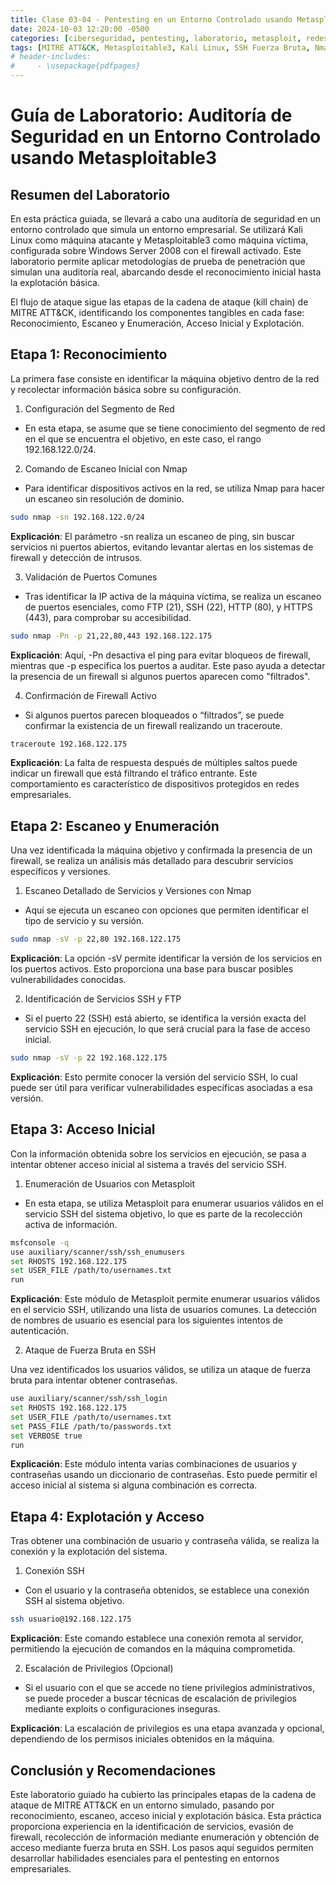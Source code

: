 ```yaml
---
title: Clase 03-04 - Pentesting en un Entorno Controlado usando Metasploitable 3
date: 2024-10-03 12:20:00 -0500
categories: [ciberseguridad, pentesting, laboratorio, metasploit, redes y seguridad]
tags: [MITRE ATT&CK, Metasploitable3, Kali Linux, SSH Fuerza Bruta, Nmap, Kill Chain]     # TAG names should always be lowercase
# header-includes:
#     - \usepackage{pdfpages}
---
```


# Guía de Laboratorio: Auditoría de Seguridad en un Entorno Controlado usando Metasploitable3

## Resumen del Laboratorio

En esta práctica guiada, se llevará a cabo una auditoría de seguridad en un entorno controlado que simula un entorno empresarial. Se utilizará Kali Linux como máquina atacante y Metasploitable3 como máquina víctima, configurada sobre Windows Server 2008 con el firewall activado. Este laboratorio permite aplicar metodologías de prueba de penetración que simulan una auditoría real, abarcando desde el reconocimiento inicial hasta la explotación básica.

El flujo de ataque sigue las etapas de la cadena de ataque (kill chain) de MITRE ATT&CK, identificando los componentes tangibles en cada fase: Reconocimiento, Escaneo y Enumeración, Acceso Inicial y Explotación.

## Etapa 1: Reconocimiento

La primera fase consiste en identificar la máquina objetivo dentro de la red y recolectar información básica sobre su configuración.

1. Configuración del Segmento de Red

- En esta etapa, se asume que se tiene conocimiento del segmento de red en el que se encuentra el objetivo, en este caso, el rango 192.168.122.0/24.

2. Comando de Escaneo Inicial con Nmap

- Para identificar dispositivos activos en la red, se utiliza Nmap para hacer un escaneo sin resolución de dominio.

```bash
sudo nmap -sn 192.168.122.0/24
```

**Explicación**: El parámetro -sn realiza un escaneo de ping, sin buscar servicios ni puertos abiertos, evitando levantar alertas en los sistemas de firewall y detección de intrusos.

3. Validación de Puertos Comunes

- Tras identificar la IP activa de la máquina víctima, se realiza un escaneo de puertos esenciales, como FTP (21), SSH (22), HTTP (80), y HTTPS (443), para comprobar su accesibilidad.

```bash
sudo nmap -Pn -p 21,22,80,443 192.168.122.175
```

**Explicación**: Aquí, -Pn desactiva el ping para evitar bloqueos de firewall, mientras que -p especifica los puertos a auditar. Este paso ayuda a detectar la presencia de un firewall si algunos puertos aparecen como "filtrados".

4. Confirmación de Firewall Activo

- Si algunos puertos parecen bloqueados o “filtrados”, se puede confirmar la existencia de un firewall realizando un traceroute.

```bash
traceroute 192.168.122.175
```

**Explicación**: La falta de respuesta después de múltiples saltos puede indicar un firewall que está filtrando el tráfico entrante. Este comportamiento es característico de dispositivos protegidos en redes empresariales.

## Etapa 2: Escaneo y Enumeración

Una vez identificada la máquina objetivo y confirmada la presencia de un firewall, se realiza un análisis más detallado para descubrir servicios específicos y versiones.

1. Escaneo Detallado de Servicios y Versiones con Nmap

- Aquí se ejecuta un escaneo con opciones que permiten identificar el tipo de servicio y su versión.

```bash
sudo nmap -sV -p 22,80 192.168.122.175
```

**Explicación**: La opción -sV permite identificar la versión de los servicios en los puertos activos. Esto proporciona una base para buscar posibles vulnerabilidades conocidas.

2. Identificación de Servicios SSH y FTP

- Si el puerto 22 (SSH) está abierto, se identifica la versión exacta del servicio SSH en ejecución, lo que será crucial para la fase de acceso inicial.

```bash
sudo nmap -sV -p 22 192.168.122.175
```

**Explicación**: Esto permite conocer la versión del servicio SSH, lo cual puede ser útil para verificar vulnerabilidades específicas asociadas a esa versión.

## Etapa 3: Acceso Inicial

Con la información obtenida sobre los servicios en ejecución, se pasa a intentar obtener acceso inicial al sistema a través del servicio SSH.

1. Enumeración de Usuarios con Metasploit

- En esta etapa, se utiliza Metasploit para enumerar usuarios válidos en el servicio SSH del sistema objetivo, lo que es parte de la recolección activa de información.

```bash
msfconsole -q
use auxiliary/scanner/ssh/ssh_enumusers
set RHOSTS 192.168.122.175
set USER_FILE /path/to/usernames.txt
run
```

**Explicación**: Este módulo de Metasploit permite enumerar usuarios válidos en el servicio SSH, utilizando una lista de usuarios comunes. La detección de nombres de usuario es esencial para los siguientes intentos de autenticación.

2. Ataque de Fuerza Bruta en SSH

Una vez identificados los usuarios válidos, se utiliza un ataque de fuerza bruta para intentar obtener contraseñas.

```bash
use auxiliary/scanner/ssh/ssh_login
set RHOSTS 192.168.122.175
set USER_FILE /path/to/usernames.txt
set PASS_FILE /path/to/passwords.txt
set VERBOSE true
run
```

**Explicación**: Este módulo intenta varias combinaciones de usuarios y contraseñas usando un diccionario de contraseñas. Esto puede permitir el acceso inicial al sistema si alguna combinación es correcta.

## Etapa 4: Explotación y Acceso

Tras obtener una combinación de usuario y contraseña válida, se realiza la conexión y la explotación del sistema.

1. Conexión SSH

- Con el usuario y la contraseña obtenidos, se establece una conexión SSH al sistema objetivo.

```bash
ssh usuario@192.168.122.175
```

**Explicación**: Este comando establece una conexión remota al servidor, permitiendo la ejecución de comandos en la máquina comprometida.

2. Escalación de Privilegios (Opcional)

- Si el usuario con el que se accede no tiene privilegios administrativos, se puede proceder a buscar técnicas de escalación de privilegios mediante exploits o configuraciones inseguras.

**Explicación**: La escalación de privilegios es una etapa avanzada y opcional, dependiendo de los permisos iniciales obtenidos en la máquina.

## Conclusión y Recomendaciones

Este laboratorio guiado ha cubierto las principales etapas de la cadena de ataque de MITRE ATT&CK en un entorno simulado, pasando por reconocimiento, escaneo, acceso inicial y explotación básica. Esta práctica proporciona experiencia en la identificación de servicios, evasión de firewall, recolección de información mediante enumeración y obtención de acceso mediante fuerza bruta en SSH. Los pasos aquí seguidos permiten desarrollar habilidades esenciales para el pentesting en entornos empresariales.